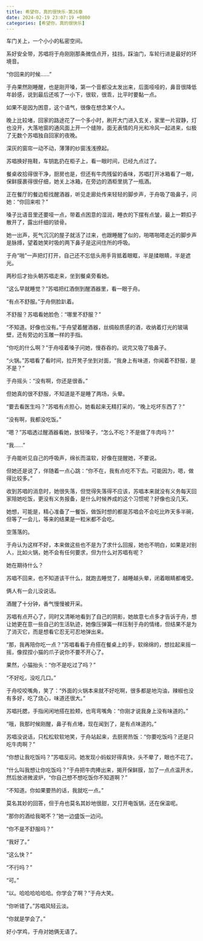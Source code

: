 ```yaml
---
title: 希望你，真的很快乐-第26章
date: 2024-02-19 23:07:19 +0800
categories: [希望你，真的很快乐]
---
```


车门关上，一个小小的私密空间。

系好安全带，苏唱将于舟刚刚那条微信点开，挂挡，踩油门，车轮行进是最好的环境音。

“你回来的时候……”

于舟果然刚睡醒，也是刚开嗓，第一个音都没太发出来，后面哑哑的，鼻音很降低年龄感，说到最后还咳了一小下，很软，很乖，比平时要黏一点。

如果不是因为困意，这个语气，很像在想念某个人。

晚上比较堵，回家的路途花了一个多小时，刷开大门进入玄关，家里一片寂静，灯也没开，大落地窗的通风面上开一个缝隙，面无表情的月光和冷风一起进来，似极了无数个苏唱独自回家的夜晚。

深灰的窗帘一动不动，薄薄的纱窗浅浅撩起。

苏唱换好拖鞋，车钥匙扔在柜子上，看一眼时间，已经九点过了。

餐桌收拾得很干净，厨房也是，但还有牛肉残留的香味，苏唱打开冰箱看了一眼，保鲜膜裹得很仔细，她关上冰箱，在旁边的酒柜里挑了一瓶酒。

正在餐厅的餐边柜找醒酒器，听见走廊处传来轻轻的脚步声，于舟吸了吸鼻子，问她：“你回来啦？”

嗓子比语音里还要哑一点，带着点困意的湿润，睡衣的下摆有点皱，最上一颗扣子散开了，露出纤细的锁骨。

她一出声，死气沉沉的屋子就活了过来，也跟睡醒了似的，啪嗒啪嗒走近的脚步声是脉搏，望着她笑时吸的两下鼻子是这间住所的呼吸。

于舟“啪”一声把灯打开，自己还不忘低头用手背抵着眼眶，半是揉眼睛，半是遮光。

两秒后才抬头朝苏唱走来，坐到餐桌旁看她。

“这么早就睡觉？”苏唱把红酒倒到醒酒器里，看一眼于舟。

“有点不舒服。”于舟侧脸趴着。

不舒服？苏唱看她脸色：“哪里不舒服？”

“不知道。好像也没有。”于舟望着醒酒器，丝绸般质感的酒，收纳着灯光的玻璃壁，还有旁边的玉雕一样的手指。

“你吃的什么啊？”于舟哑着嗓子问她，慢吞吞的。说完又吸了吸鼻子。

“火锅。”苏唱看了看时间，拉开凳子坐到对面，“我身上有味道，你闻着不舒服，是不是？”

于舟摇头：“没有啊，你还是很香。”

但她真的很不舒服，不知道是不是睡了两场，头晕。

“要去看医生吗？”苏唱有点担心，她看起来无精打采的，“晚上吃坏东西了？”

“没有啊，我都没吃饭。”

“嗯？”苏唱透过醒酒器看她，放轻嗓子，“怎么不吃？不是做了牛肉吗？”

“我……”

于舟能听见自己的呼吸声，绵长而温软，好像在提醒她，不要说。

但她还是说了，伴随着一点心跳：“你不在，我有点吃不下去。可能因为，嗯，做得比较多。”

收到苏唱的消息时，她很失落，但觉得失落得不应该，苏唱本来就没有义务每天回家陪她吃饭，更没有义务报备，是什么时候养成的这个习惯呢？好像也没几天。

她想，可能是，精心准备了一餐饭，做饭时想的都是苏唱会不会吃比昨天多半碗，但等了一会儿，等来的结果是一粒米都不会吃。

空落落的。

于舟认为这样不好，本来做这些也不是为了求什么回报，她也不明白，如果是对别人，比如火锅，她不会有任何要求，但为什么对苏唱有呢？

她在期待什么？

苏唱不回来，也不知道该干什么，就跑去睡觉了，越睡越头晕，闭着眼睛都难受。

俩人有一会儿没说话。

酒醒了十分钟，香气慢慢被开采。

苏唱有点开心了，同时又清晰地看到了自己的阴影，她故意七点多才告诉于舟，想让她更在意一些自己的生活轨迹，她像压弹簧一样压制于舟的情绪，但结果不是为了消灭它，而是想看它忍无可忍地弹出来。

“那，我再陪你吃一点？”苏唱看看于舟搭在餐桌上的手，软绵绵的，想拉起来摇一摇，像捏捏小猫的爪子说你不要不开心了。

果然，小猫抬头：“你不是吃过了吗？”

“不好吃，没吃几口。”

于舟咬咬嘴角，笑了：“外面的火锅本来就不好吃啊，很多都是地沟油，辣椒也没有多好，吃了烧心，味道还很大。”

苏唱托腮，手指闲闲地搭在脸颊，也弯弯嘴角：“你刚才说我身上没有味道的。”

“哦，我那时候刚醒，鼻子有点堵，现在闻到了，是有点味道的。”

苏唱没说话，只松松软软地笑，于舟站起来，去厨房热饭：“你要吃饭吗？还是只吃牛肉啊？”

“你想让我吃饭吗？”苏唱反问。她发现小蚂蚁好得真快，头不晕了，眼也不花了。

“什么叫我想让你吃饭吗？”于舟把牛肉捧出来，揭开保鲜膜，加了一点点温开水，然后放进微波炉，“你自己想不想吃饭你不知道啊？”

“不知道。你如果要热的话，我就吃一点。”

莫名其妙的回答，但于舟也莫名其妙地很甜，又打开电饭锅，还在保温呢。

“那你的酒给我喝不？”她一边盛饭一边问。

“你不是不舒服吗？”

“我好了。”

“这么快？”

“不行吗？”

“可。”

“以。哈哈哈哈哈哈。你学会了啊？”于舟大笑。

“你听错了。”苏唱风轻云淡。

“你就是学会了。”

好小学鸡，于舟对她俩无语了。

